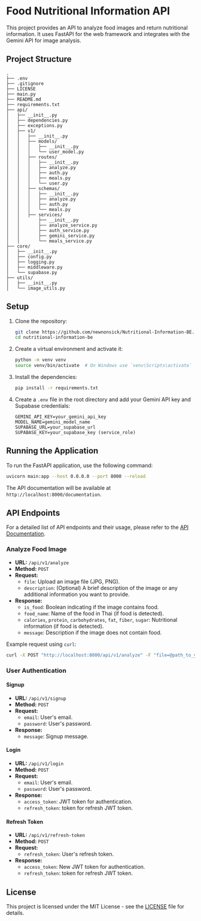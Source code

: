 # Food Nutritional Information API

This project provides an API to analyze food images and return nutritional information. It uses FastAPI for the web framework and integrates with the Gemini API for image analysis.

## Project Structure

```
.
├── .env
├── .gitignore
├── LICENSE
├── main.py
├── README.md
├── requirements.txt
├── api/
│   ├── __init__.py
│   ├── dependencies.py
│   ├── exceptions.py
│   ├── v1/
│   │   ├── __init__.py
│   │   ├── models/
│   │   │   ├── __init__.py
│   │   │   └── user_model.py
│   │   ├── routes/
│   │   │   ├── __init__.py
│   │   │   ├── analyze.py
│   │   │   ├── auth.py
│   │   │   ├── meals.py
│   │   │   └── user.py
│   │   ├── schemas/
│   │   │   ├── __init__.py
│   │   │   ├── analyze.py
│   │   │   ├── auth.py
│   │   │   └── meals.py
│   │   ├── services/
│   │       ├── __init__.py
│   │       ├── analyze_service.py
│   │       ├── auth_service.py
│   │       ├── gemini_service.py
│   │       └── meals_service.py
├── core/
│   ├── __init__.py
│   ├── config.py
│   ├── logging.py
│   ├── middleware.py
│   └── supabase.py
├── utils/
│   ├── __init__.py
│   └── image_utils.py
```

## Setup

1. Clone the repository:
    ```sh
    git clone https://github.com/newnonsick/Nutritional-Information-BE.git
    cd nutritional-information-be
    ```

2. Create a virtual environment and activate it:
    ```sh
    python -m venv venv
    source venv/bin/activate  # On Windows use `venv\Scripts\activate`
    ```

3. Install the dependencies:
    ```sh
    pip install -r requirements.txt
    ```

4. Create a `.env` file in the root directory and add your Gemini API key and Supabase credentials:
    ```env
    GEMINI_API_KEY=your_gemini_api_key
    MODEL_NAME=gemini_model_name
    SUPABASE_URL=your_supabase_url
    SUPABASE_KEY=your_supabase_key (service_role)
    ```

## Running the Application

To run the FastAPI application, use the following command:
```sh
uvicorn main:app --host 0.0.0.0 --port 8000 --reload
```

The API documentation will be available at `http://localhost:8000/documentation`.

## API Endpoints

For a detailed list of API endpoints and their usage, please refer to the [API Documentation](http://localhost:8000/documentation).

### Analyze Food Image

- **URL:** `/api/v1/analyze`
- **Method:** `POST`
- **Request:**
    - `file`: Upload an image file (JPG, PNG).
    - `description`: (Optional) A brief description of the image or any additional information you want to provide.
- **Response:**
    - `is_food`: Boolean indicating if the image contains food.
    - `food_name`: Name of the food in Thai (if food is detected).
    - `calories`, `protein`, `carbohydrates`, `fat`, `fiber`, `sugar`: Nutritional information (if food is detected).
    - `message`: Description if the image does not contain food.

Example request using `curl`:
```sh
curl -X POST "http://localhost:8000/api/v1/analyze" -F "file=@path_to_your_image.jpg"
```

### User Authentication

#### Signup

- **URL:** `/api/v1/signup`
- **Method:** `POST`
- **Request:**
    - `email`: User's email.
    - `password`: User's password.
- **Response:**
    - `message`: Signup message.

#### Login

- **URL:** `/api/v1/login`
- **Method:** `POST`
- **Request:**
    - `email`: User's email.
    - `password`: User's password.
- **Response:**
    - `access_token`: JWT token for authentication.
    - `refresh_token`: token for refresh JWT token.

#### Refresh Token

- **URL:** `/api/v1/refresh-token`
- **Method:** `POST`
- **Request:**
    - `refresh_token`: User's refresh token.
- **Response:**
    - `access_token`: New JWT token for authentication.
    - `refresh_token`: token for refresh JWT token.

## License

This project is licensed under the MIT License - see the [LICENSE](LICENSE) file for details.
